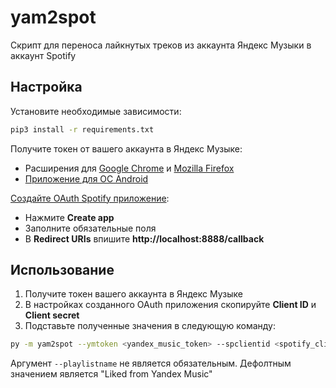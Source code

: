 # yam2spot
Скрипт для переноса лайкнутых треков из аккаунта Яндекс Музыки в аккаунт Spotify

## Настройка
Установите необходимые зависимости:
```bash
pip3 install -r requirements.txt
```

Получите токен от вашего аккаунта в Яндекс Музыке:
* Расширения для [Google Chrome](https://chromewebstore.google.com/detail/yandex-music-token/lcbjeookjibfhjjopieifgjnhlegmkib) и [Mozilla Firefox](https://addons.mozilla.org/en-US/firefox/addon/yandex-music-token/)
* [Приложение для ОС Android](https://github.com/MarshalX/yandex-music-token)

[Создайте OAuth Spotify приложение](https://developer.spotify.com/dashboard):
* Нажмите **Create app**
* Заполните обязательные поля
* В **Redirect URIs** впишите **http://localhost:8888/callback**

## Использование
1. Получите токен вашего аккаунта в Яндекс Музыке
1. В настройках созданного OAuth приложения скопируйте **Client ID** и **Client secret**
2. Подставьте полученные значения в следующую команду:
```bash
py -m yam2spot --ymtoken <yandex_music_token> --spclientid <spotify_client_id> --spclientsecret <client_secret_spotify> --spusername <spotify_account_username> --playlistname <название_плейлиста>
```
Аргумент `--playlistname` не является обязательным. Дефолтным значением является "Liked from Yandex Music"
